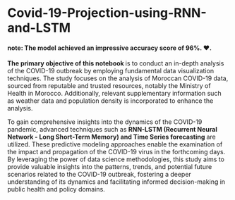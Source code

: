 # Covid-19-Projection-using-RNN-and-LSTM
 #### note:  The model achieved an impressive accuracy score of 96%. ❤️.
<b> The primary objective of this notebook </b> is to conduct an in-depth analysis of the COVID-19 outbreak by employing fundamental data visualization techniques. The study focuses on the analysis of Moroccan COVID-19 data, sourced from reputable and trusted resources, notably the Ministry of Health in Morocco. Additionally, relevant supplementary information such as weather data and population density is incorporated to enhance the analysis.

To gain comprehensive insights into the dynamics of the COVID-19 pandemic, advanced techniques such as <b>RNN-LSTM (Recurrent Neural Network - Long Short-Term Memory) and Time Series forecasting </b> are utilized. These predictive modeling approaches enable the examination of the impact and propagation of the COVID-19 virus in the forthcoming days. By leveraging the power of data science methodologies, this study aims to provide valuable insights into the patterns, trends, and potential future scenarios related to the COVID-19 outbreak, fostering a deeper understanding of its dynamics and facilitating informed decision-making in public health and policy domains.
